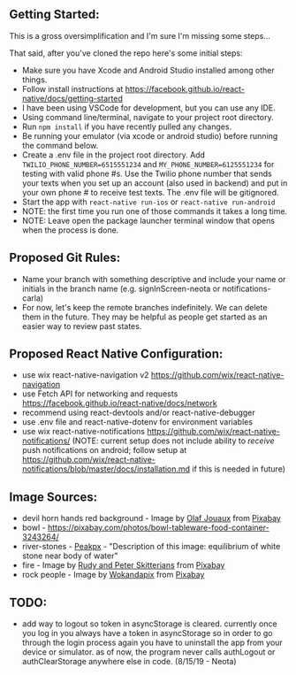 ## Getting Started:
This is a gross oversimplification and I'm sure I'm missing some steps...

That said, after you've cloned the repo here's some initial steps: 
* Make sure you have Xcode and Android Studio installed among other things.
* Follow install instructions at https://facebook.github.io/react-native/docs/getting-started
* I have been using VSCode for development, but you can use any IDE.
* Using command line/terminal, navigate to your project root directory.
* Run `npm install` if you have recently pulled any changes.
* Be running your emulator (via xcode or android studio) before running the command below.
* Create a .env file in the project root directory.  Add `TWILIO_PHONE_NUMBER=6515551234` and `MY_PHONE_NUMBER=6125551234` for testing with valid phone #s.  Use the Twilio phone number that sends your texts when you set up an account (also used in backend) and put in your own phone # to receive test texts.  The .env file will be gitignored.
* Start the app with `react-native run-ios` or `react-native run-android`
* NOTE: the first time you run one of those commands it takes a long time.  
* NOTE: Leave open the package launcher terminal window that opens when the process is done.


## Proposed Git Rules:
* Name your branch with something descriptive and include your name or initials in the branch name (e.g. signInScreen-neota or notifications-carla)
* For now, let's keep the remote branches indefinitely.  We can delete them in the future.  They may be helpful as people get started as an easier way to review past states.

## Proposed React Native Configuration:
* use wix react-native-navigation v2  https://github.com/wix/react-native-navigation
* use Fetch API for networking and requests https://facebook.github.io/react-native/docs/network 
* recommend using react-devtools and/or react-native-debugger
* use .env file and react-native-dotenv for environment variables
* use wix react-native-notifications https://github.com/wix/react-native-notifications/ (NOTE: current setup does not include ability to _receive_ push notifications on android; follow setup at https://github.com/wix/react-native-notifications/blob/master/docs/installation.md if this is needed in future)


## Image Sources:
* devil horn hands red background  - Image by <a href="https://pixabay.com/users/Mainzer-5900218/?utm_source=link-attribution&amp;utm_medium=referral&amp;utm_campaign=image&amp;utm_content=2823831">Olaf Jouaux</a> from <a href="https://pixabay.com/?utm_source=link-attribution&amp;utm_medium=referral&amp;utm_campaign=image&amp;utm_content=2823831">Pixabay</a>
* bowl - https://pixabay.com/photos/bowl-tableware-food-container-3243264/
* river-stones - <a href="http://www.peakpx.com/400774/rock-cairn">Peakpx</a> - "Description of this image: equilibrium of white stone near body of water"
* fire - Image by <a href="https://pixabay.com/users/Skitterphoto-324082/?utm_source=link-attribution&amp;utm_medium=referral&amp;utm_campaign=image&amp;utm_content=726268">Rudy and Peter Skitterians</a> from <a href="https://pixabay.com/?utm_source=link-attribution&amp;utm_medium=referral&amp;utm_campaign=image&amp;utm_content=726268">Pixabay</a>
* rock people - Image by <a href="https://pixabay.com/users/Wokandapix-614097/?utm_source=link-attribution&amp;utm_medium=referral&amp;utm_campaign=image&amp;utm_content=1771913">Wokandapix</a> from <a href="https://pixabay.com/?utm_source=link-attribution&amp;utm_medium=referral&amp;utm_campaign=image&amp;utm_content=1771913">Pixabay</a>



## TODO:
* add way to logout so token in asyncStorage is cleared.  currently once you log in you always have a token in asyncStorage so in order to go through the login process again you have to uninstall the app from your device or simulator.  as of now, the program never calls authLogout or authClearStorage anywhere else in code.  (8/15/19 - Neota)